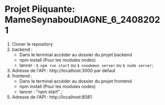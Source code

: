 # Projet Piiquante: MameSeynabouDIAGNE_6_24082021 

1. Cloner le repository
2. backend :
    * Dans le terminal accéder au dossier du projet backend
    * npm install (Pour les modules nodes)
    * lancer : `$ npm run start` ou `$ nnodemon server` ou `$ node server`;
3. Adresse de l'API : http://localhost:3000 par defaut
4. frontend :
    * Dans le terminal accéder au dossier du projet frontend
    * npm install (Pour les modules nodes)
    * lancer : "npm start" ;
5. Adresse de l'API : http://localhost:8081




